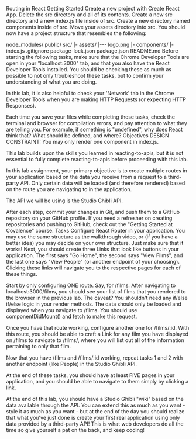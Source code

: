Routing in React
Getting Started
Create a new project with Create React App.
Delete the src directory and all of its contents.
Create a new src directory and a new index.js file inside of src.
Create a new directory named components inside of src.
Move your assets directory into src.
You should now have a project structure that resembles the following:

node_modules/
public/
src/
|- assets/
|--- logo.png
|- components/
|- index.js
.gitignore
package-lock.json
package.json
README.md
Before starting the following tasks, make sure that the Chrome Developer Tools are open in your "localhost:3000" tab, and that you also have the React Developer Tools installed. You should be checking these as much as possible to not only troubleshoot these tasks, but to confirm your understanding of what you are doing.

In this lab, it is also helpful to check your 'Network' tab in the Chrome Developer Tools when you are making HTTP Requests (or expecting HTTP Responses).

Each time you save your files while completing these tasks, check the terminal and browser for compilation errors, and pay attention to what they are telling you. For example, if something is "undefined", why does React think that? What should be defined, and where?
Objectives
DESIGN CONSTRAINT: You may only render one component in index.js.

This lab builds upon the skills you learned in reacting-to-apis, but it is not essential to fully complete reacting-to-apis before proceeding with this lab.

In this lab assignment, your primary objective is to create multiple routes in your application based on the data you receive from a request to a third-party API. Only certain data will be loaded (and therefore rendered) based on the route you are navigating to in the application.

The API we will be using is the Studio Ghibli API.

After each step, commit your changes in Git, and push them to a GitHub repository on your GitHub profile. If you need a refresher on creating repositories and pushing to GitHub, check out the "Getting Started at Covalence" course.
Tasks
Configure React Router in your application. You may use the same structure as the walkthrough video, or (if you have a better idea) you may decide on your own structure. Just make sure that it works! Next, you should create three Links that look like buttons in your application. The first says "Go Home", the second says "View Films", and the last one says "View People" (or another endpoint of your choosing). Clicking these links will navigate you to the respective pages for each of these things.

Start by only configuring ONE route. Say, for /films. After navigating to localhost:3000/films, you should see your list of films that you rendered to the browser in the previous lab. The caveat? You shouldn't need any if/else if/else logic in your render methods. The data should only be loaded and displayed when you navigate to /films. You should use componentDidMount() and fetch to make this request.

Once you have that route working, configure another one for /films/:id. With this route, you should be able to craft a Link for any film you have displayed on /films to navigate to /films/<id>, where you will list out all of the information pertaining to only that film.

Now that you have /films and /films/:id working, repeat tasks 1 and 2 with another endpoint (like People) in the Studio Ghibli API.

At the end of these tasks, you should have at least FIVE pages in your application, and you should be able to navigate to them simply by clicking a link.

At the end of this lab, you should have a Studio Ghibli "wiki" based on the data available through the API. You can extend this as much as you want - style it as much as you want - but at the end of the day you should realize that what you've just done is create your first real application using only data provided by a third-party API! This is what web developers do all the time so give yourself a pat on the back, and keep coding!